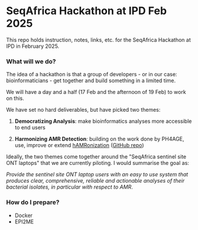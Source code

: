 # SeqAfrica Hackathon at IPD Feb 2025

This repo holds instruction, notes, links, etc. for the SeqAfrica Hackathon
at IPD in February 2025.


### What will we do?

The idea of a hackathon is that a group of developers - or in our case:
bioinformaticians - get together and build something in a limited time.

We will have a day and a half (17 Feb and the afternoon of 19 Feb) to work
on this.

We have set no hard deliverables, but have picked two themes:

 1. **Democratizing Analysis**: make bioinformatics analyses more accessible
 to end users

 2. **Harmonizing AMR Detection**: building on the work done by PH4AGE, use,
 improve or extend [hAMRonization](https://www.biorxiv.org/content/10.1101/2024.03.07.583950v1)
 ([GitHub repo](https://github.com/pha4ge/hAMRonization))

Ideally, the two themes come together around the "SeqAfrica sentinel site
ONT laptops" that we are currently piloting.  I would summarise the goal as:

_Provide the sentinel site ONT laptop users with an easy to use system that
produces clear, comprehensive, reliable and actionable analyses of their
bacterial isolates, in particular with respect to AMR_.


### How do I prepare?

 * Docker
 * EPI2ME

